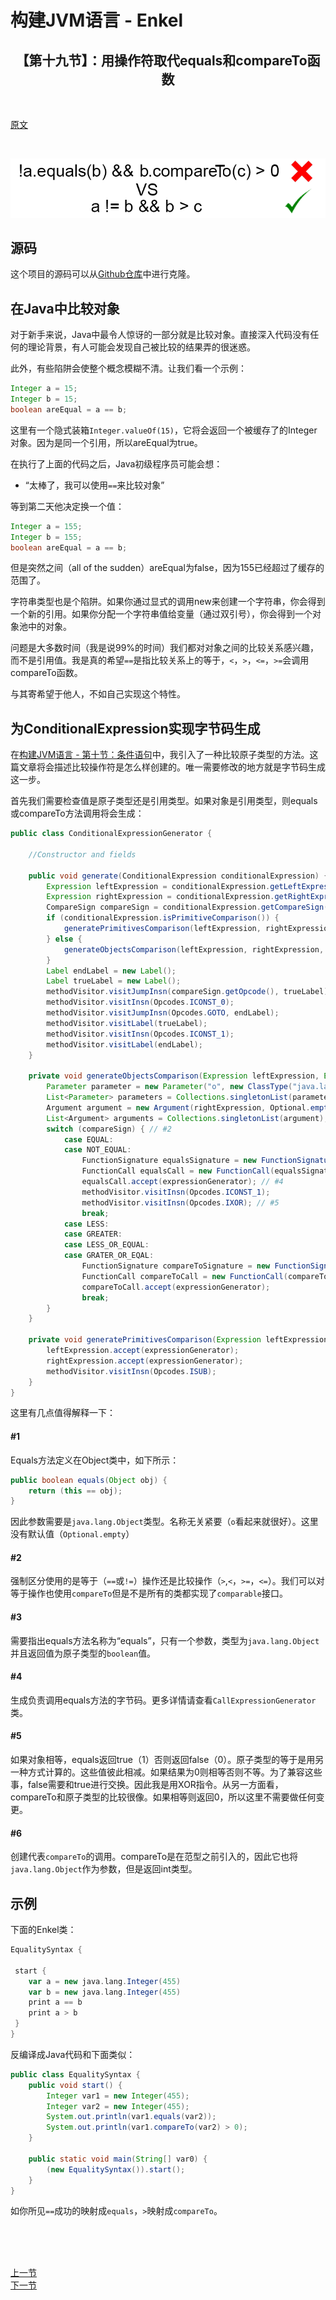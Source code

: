 # 构建JVM语言 - Enkel

<h2 align="center">【第十九节】：用操作符取代equals和compareTo函数</h2>

</br>

[原文](http://jakubdziworski.github.io/enkel/2016/05/16/enkel_19_equals_compare_to_operators.html)

</br>

![equals](./img/equals.gif)

## 源码

这个项目的源码可以从[Github仓库](https://github.com/JakubDziworski/Enkel-JVM-language)中进行克隆。

## 在Java中比较对象

对于新手来说，Java中最令人惊讶的一部分就是比较对象。直接深入代码没有任何的理论背景，有人可能会发现自己被比较的结果弄的很迷惑。

此外，有些陷阱会使整个概念模糊不清。让我们看一个示例：

```java
Integer a = 15;
Integer b = 15;
boolean areEqual = a == b;
```

这里有一个隐式装箱`Integer.valueOf(15)`，它将会返回一个被缓存了的Integer对象。因为是同一个引用，所以areEqual为true。

在执行了上面的代码之后，Java初级程序员可能会想：
- “太棒了，我可以使用`==`来比较对象”

等到第二天他决定换一个值：

```java
Integer a = 155;
Integer b = 155;
boolean areEqual = a == b;
```

但是突然之间（all of the sudden）areEqual为false，因为155已经超过了缓存的范围了。

字符串类型也是个陷阱。如果你通过显式的调用new来创建一个字符串，你会得到一个新的引用。如果你分配一个字符串值给变量（通过双引号），你会得到一个对象池中的对象。

问题是大多数时间（我是说99%的时间）我们都对对象之间的比较关系感兴趣，而不是引用值。我是真的希望`==`是指比较关系上的等于，`<`，`>`，`<=`，`>=`会调用compareTo函数。

与其寄希望于他人，不如自己实现这个特性。

## 为ConditionalExpression实现字节码生成

在[构建JVM语言 - 第十节：条件语句](./09-条件语句.md)中，我引入了一种比较原子类型的方法。这篇文章将会描述比较操作符是怎么样创建的。唯一需要修改的地方就是字节码生成这一步。

首先我们需要检查值是原子类型还是引用类型。如果对象是引用类型，则equals或compareTo方法调用将会生成：

```java
public class ConditionalExpressionGenerator {
     
    //Constructor and fields

    public void generate(ConditionalExpression conditionalExpression) {
        Expression leftExpression = conditionalExpression.getLeftExpression();
        Expression rightExpression = conditionalExpression.getRightExpression();
        CompareSign compareSign = conditionalExpression.getCompareSign();
        if (conditionalExpression.isPrimitiveComparison()) {
            generatePrimitivesComparison(leftExpression, rightExpression, compareSign);
        } else {
            generateObjectsComparison(leftExpression, rightExpression, compareSign);
        }
        Label endLabel = new Label();
        Label trueLabel = new Label();
        methodVisitor.visitJumpInsn(compareSign.getOpcode(), trueLabel);
        methodVisitor.visitInsn(Opcodes.ICONST_0);
        methodVisitor.visitJumpInsn(Opcodes.GOTO, endLabel);
        methodVisitor.visitLabel(trueLabel);
        methodVisitor.visitInsn(Opcodes.ICONST_1);
        methodVisitor.visitLabel(endLabel);
    }

    private void generateObjectsComparison(Expression leftExpression, Expression rightExpression, CompareSign compareSign) {
        Parameter parameter = new Parameter("o", new ClassType("java.lang.Object"), Optional.empty()); // #1 
        List<Parameter> parameters = Collections.singletonList(parameter);
        Argument argument = new Argument(rightExpression, Optional.empty());
        List<Argument> arguments = Collections.singletonList(argument);
        switch (compareSign) { // #2
            case EQUAL:
            case NOT_EQUAL:
                FunctionSignature equalsSignature = new FunctionSignature("equals", parameters, BultInType.BOOLEAN); // #3
                FunctionCall equalsCall = new FunctionCall(equalsSignature, arguments, leftExpression);
                equalsCall.accept(expressionGenerator); // #4
                methodVisitor.visitInsn(Opcodes.ICONST_1); 
                methodVisitor.visitInsn(Opcodes.IXOR); // #5
                break;
            case LESS:
            case GREATER:
            case LESS_OR_EQUAL:
            case GRATER_OR_EQAL:
                FunctionSignature compareToSignature = new FunctionSignature("compareTo", parameters, BultInType.INT); // #6
                FunctionCall compareToCall = new FunctionCall(compareToSignature, arguments, leftExpression);
                compareToCall.accept(expressionGenerator);
                break;
        }
    }

    private void generatePrimitivesComparison(Expression leftExpression, Expression rightExpression, CompareSign compareSign) {
        leftExpression.accept(expressionGenerator);
        rightExpression.accept(expressionGenerator);
        methodVisitor.visitInsn(Opcodes.ISUB); 
    }
}
```

这里有几点值得解释一下：

#### #1

Equals方法定义在Object类中，如下所示：

```java
public boolean equals(Object obj) {
    return (this == obj);
}
```

因此参数需要是`java.lang.Object`类型。名称无关紧要（`o`看起来就很好）。这里没有默认值（`Optional.empty`）

#### #2

强制区分使用的是等于（`==`或`!=`）操作还是比较操作（`>`,`<`，`>=`，`<=`）。我们可以对等于操作也使用`compareTo`但是不是所有的类都实现了`comparable`接口。

#### #3

需要指出equals方法名称为“equals”，只有一个参数，类型为`java.lang.Object`并且返回值为原子类型的`boolean`值。

#### #4

生成负责调用equals方法的字节码。更多详情请查看`CallExpressionGenerator`类。

#### #5

如果对象相等，equals返回true（1）否则返回false（0）。原子类型的等于是用另一种方式计算的。这些值彼此相减。如果结果为0则相等否则不等。为了兼容这些事，false需要和true进行交换。因此我是用XOR指令。从另一方面看，compareTo和原子类型的比较很像。如果相等则返回0，所以这里不需要做任何变更。

#### #6

创建代表`compareTo`的调用。compareTo是在范型之前引入的，因此它也将`java.lang.Object`作为参数，但是返回int类型。

## 示例

下面的Enkel类：

```groovy
EqualitySyntax {

 start {
    var a = new java.lang.Integer(455)
    var b = new java.lang.Integer(455)
    print a == b
    print a > b
 }
}
```

反编译成Java代码和下面类似：

```java
public class EqualitySyntax {
    public void start() {
        Integer var1 = new Integer(455);
        Integer var2 = new Integer(455);
        System.out.println(var1.equals(var2));
        System.out.println(var1.compareTo(var2) > 0);
    }

    public static void main(String[] var0) {
        (new EqualitySyntax()).start();
    }
}
```

如你所见`==`成功的映射成`equals`，`>`映射成`compareTo`。

</br></br></br>

<div align="left"><a href="./17-字段.md">上一节</a></div>

<div align="left"><a href="./18-用操作符取代equals和compareTo函数.md">下一节</a></div> 
